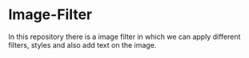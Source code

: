 # Image-Filter
In this repository there is a image filter in which we can apply different filters, styles and also add text on the image. 
